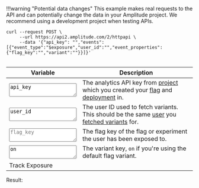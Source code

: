 <!-- markdown-link-check-disable -->
!!!warning "Potential data changes"
    This example makes real requests to the API and can potentially change the data in your Amplitude project. We recommend using a development project when testing APIs.

<pre>
<code>curl --request POST \
     --url https://api2.amplitude.com/2/httpapi \
     --data '{"api_key": "<span id="curl_api_key"></span>","events":[{"event_type":"$exposure","user_id":"<span id="curl_user_id"></span>","event_properties":{"flag_key":"<span id="curl_flag_key"></span>","variant":"<span id="curl_variant"></span>"}}]}'
</code>
</pre>

| <div class='big-column'>Variable</div> | Description |
| --- | --- |
|  <textarea class="at-field" spellcheck="false" placeholder="analytics_api_key" id="api_key">api_key</textarea> | The analytics API key from [project](../../general/data-model.md#projects) which you created your [flag](../../general/data-model.md#flags-and-experiments) and [deployment](../../general/data-model.md#deployments) in. |
| <textarea class="at-field" spellcheck="false" placeholder="user_id" id="user_id">user_id</textarea> | The user ID used to fetch variants. This should be the same [user](../../general/data-model.md#users) you [fetched variants](./fetch-variants.md) for. |
| <textarea class="at-field" spellcheck="false" placeholder="flag_key" id="flag_key"></textarea> | The flag key of the flag or experiment the user has been exposed to. |
| <textarea class="at-field" spellcheck="false" placeholder="variant" id="variant">on</textarea> | The variant key, `on` if you're using the default flag variant. |
| <a class="md-button" id="at-action-button">Track Exposure</a> | |

Result: <span id="failure_tip"></span>
<pre>
<code id="result">
</code>
</pre>

<script src="/javascripts/api-table.js">
</script>

<script>
document.getElementById('api_key').value =
     localStorage.getItem('api_key') || '';

setupApiTable({
     'api_key': false,
     'user_id': false,
     'flag_key': false,
     'variant': false,
}, async function(fields) {
     const apiKey = fields['api_key'];
     const userId = fields['user_id'];
     const flagKey = fields['flag_key'];
     const variant = fields['variant'];

     localStorage.setItem('api_key', apiKey);

     const response = await fetch('https://api2.amplitude.com/2/httpapi', {
          method: 'POST',
          headers: {
               'Content-Type':'application/json',
               'Accept':'*/*'
          },
          body: JSON.stringify({
               "api_key": apiKey,
               "events":[
                    {
                         "event_type":"$exposure",
                         "user_id": userId,
                         "event_properties":{
                              "flag_key":flagKey,
                              "variant":variant
                         }
                    }
               ]
          })
     });
     if (response.status != 200) {
          const body = await response.text();
          throw Error(response.status + ': ' + body);
     }
     const result = await response.json();
     return JSON.stringify(result, null, 2);
});
</script>